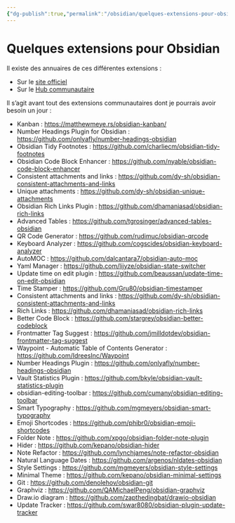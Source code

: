 ```yaml
---
{"dg-publish":true,"permalink":"/obsidian/quelques-extensions-pour-obsidian/","title":"Obsidian - plugins"}
---
```



# Quelques extensions pour Obsidian

Il existe des annuaires de ces différentes extensions :

-   Sur le [site officiel](https://obsidian.md/plugins)
-   Sur le [Hub communautaire](https://publish.obsidian.md/hub/02+-+Community+Expansions/02.01+Plugins+by+Category/%F0%9F%97%82%EF%B8%8F+02.01+Plugins+by+Category)

Il s’agit avant tout des extensions communautaires dont je pourrais avoir besoin un jour :

-   Kanban : https://matthewmeye.rs/obsidian-kanban/
-   Number Headings Plugin for Obsidian : https://github.com/onlyafly/number-headings-obsidian
-   Obsidian Tidy Footnotes : https://github.com/charliecm/obsidian-tidy-footnotes
-   Obsidian Code Block Enhancer : https://github.com/nyable/obsidian-code-block-enhancer
-   Consistent attachments and links : https://github.com/dy-sh/obsidian-consistent-attachments-and-links
-   Unique attachments : https://github.com/dy-sh/obsidian-unique-attachments
-   Obsidian Rich Links Plugin : https://github.com/dhamaniasad/obsidian-rich-links
-   Advanced Tables : https://github.com/tgrosinger/advanced-tables-obsidian
-   QR Code Generator : https://github.com/rudimuc/obsidian-qrcode
-   Keyboard Analyzer : https://github.com/cogscides/obsidian-keyboard-analyzer
-   AutoMOC : https://github.com/dalcantara7/obsidian-auto-moc
-   Yaml Manager : https://github.com/lijyze/obsidian-state-switcher
-   Update time on edit plugin : https://github.com/beaussan/update-time-on-edit-obsidian
-   Time Stamper : https://github.com/Gru80/obsidian-timestamper
-   Consistent attachments and links : https://github.com/dy-sh/obsidian-consistent-attachments-and-links
-   Rich Links : https://github.com/dhamaniasad/obsidian-rich-links
-   Better Code Block : https://github.com/stargrey/obsidian-better-codeblock
-   Frontmatter Tag Suggest : https://github.com/jmilldotdev/obsidian-frontmatter-tag-suggest
-   Waypoint - Automatic Table of Contents Generator : https://github.com/IdreesInc/Waypoint
-   Number Headings Plugin : https://github.com/onlyafly/number-headings-obsidian
-   Vault Statistics Plugin : https://github.com/bkyle/obsidian-vault-statistics-plugin
-   obsidian-editing-toolbar : https://github.com/cumany/obsidian-editing-toolbar
-   Smart Typography : https://github.com/mgmeyers/obsidian-smart-typography
-   Emoji Shortcodes : https://github.com/phibr0/obsidian-emoji-shortcodes
-   Folder Note : https://github.com/xpgo/obsidian-folder-note-plugin
-   Hider : https://github.com/kepano/obsidian-hider
-   Note Refactor : https://github.com/lynchjames/note-refactor-obsidian
-   Natural Language Dates : https://github.com/argenos/nldates-obsidian
-   Style Settings : https://github.com/mgmeyers/obsidian-style-settings
-   Minimal Theme : https://github.com/kepano/obsidian-minimal-settings
-   Git : https://github.com/denolehov/obsidian-git
-   Graphviz : https://github.com/QAMichaelPeng/obsidian-graphviz
-   Draw.io diagram : https://github.com/zapthedingbat/drawio-obsidian
-   Update Tracker : https://github.com/swar8080/obsidian-plugin-update-tracker


